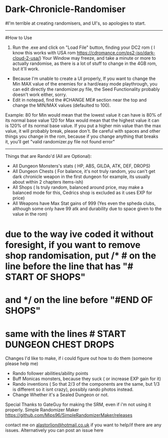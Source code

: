 # Dark-Chronicle-Randomiser

#I'm terrible at creating randomisers, and UI's, so apologies to start.

--------------------------------
#How to Use

1. Run the .exe and click on "Load File" button, finding your DC2 rom ( I know this works with USA rom https://cdromance.com/ps2-iso/dark-cloud-2-usa/)
   Your Window may freeze, and take a minute or more to actually randomise, as there is a lot of stuff to change in the 4GB rom, but it'll work.
   
* Because I'm unable to create a UI properly, If you want to change the Min MAX value of the enemies for a hard/easy mode playthrough, you can edit directly the randomizer.py file, the Seed Functionality probably doesn't work either, sorry.
* Edit in notepad, find the #CHANGE ME# section near the top and change the MIN/MAX values (defaulted to 100).

Example:
80 for Min would mean that the lowest value it can have is 80% of its normal base value
120 for Max would mean that the highest value it can is 120% of its normal base value.
If you put a higher min value than the max value, it will probably break, please don't.
Be careful with spaces and other things you change in the rom, because if you change anything that breaks it, you'll get "valid randomizer.py file not found error"

---------------------------------------

Things that are Rando'd (All are Optional):
* All Dungeon Monsters's stats ( HP, ABS, GILDA, ATK, DEF, DROPS)
* All Dungeon Chests ( For balance, it's not truly random, you can't get dark chronicle weapon in the first dungeon for example, its usually about within 2 chapters items-ish)
* All Shops ( Is truly random, balanced around price, may make a balanced mode for this, Cedrics shop is excluded as it uses EXP for price)
* All Weapons have Max Stat gains of 999 (Yes even the spheda clubs, although some only have 99 atk and durability due to space given to the value in the rom)


# due to the way ive coded it without foresight, if you want to remove shop randomisation, put /* # on the line before the line that has "# START OF SHOPS"
# and */ on the line before "#END OF SHOPS"
# same with the lines # START DUNGEON CHEST DROPS

Changes I'd like to make, if i could figure out how to do them (someone please help me)
* Rando follower abilities/ability points
* Buff Monicas monsters, because they suck ( or increase EXP gain for it)
* Rando inventions ( So that 2/3 of the components are the same, but 1/3 is different so it isnt crazy), possibly rando photos instead.
* Change Whether it's a Sealed Dungeon or not.

Special Thanks to GateGuy for making the SRM, even if i'm not using it properly. 
Simple Randomizer Maker https://github.com/Mips96/SimpleRandomizerMaker/releases

contact me on alastorlion@hotmail.co.uk if you want to help/if there are any issues.
Alternatively you can post an issue here
